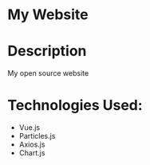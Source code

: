 # My Website

Description
============

My open source website

Technologies Used:
==================

* Vue.js
* Particles.js
* Axios.js
* Chart.js
